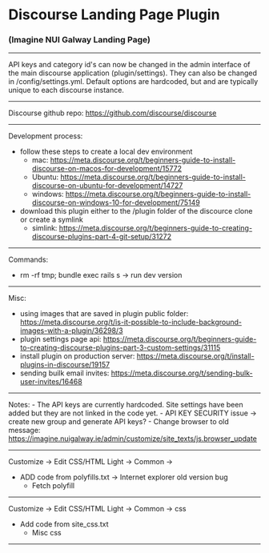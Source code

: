 # Discourse Landing Page Plugin
### (Imagine NUI Galway Landing Page)

---

API keys and category id's can now be changed in the admin interface of the main discourse application (plugin/settings). They can also be changed in /config/settings.yml. Default options are hardcoded, but and are typically unique to each discourse instance.

---

Discourse github repo: https://github.com/discourse/discourse

---

Development process:
 - follow these steps to create a local dev environment
   - mac: https://meta.discourse.org/t/beginners-guide-to-install-discourse-on-macos-for-development/15772
   - Ubuntu: https://meta.discourse.org/t/beginners-guide-to-install-discourse-on-ubuntu-for-development/14727
   - windows: https://meta.discourse.org/t/beginners-guide-to-install-discourse-on-windows-10-for-development/75149
 - download this plugin either to the /plugin folder of the discource clone or create a symlink
 	 - simlink: https://meta.discourse.org/t/beginners-guide-to-creating-discourse-plugins-part-4-git-setup/31272

---

Commands:
 - rm -rf tmp; bundle exec rails s -> run dev version

---

Misc:
 - using images that are saved in plugin public folder: https://meta.discourse.org/t/is-it-possible-to-include-background-images-with-a-plugin/36298/3
 - plugin settings page api: https://meta.discourse.org/t/beginners-guide-to-creating-discourse-plugins-part-3-custom-settings/31115
 - install plugin on production server: https://meta.discourse.org/t/install-plugins-in-discourse/19157
 - sending builk email invites: https://meta.discourse.org/t/sending-bulk-user-invites/16468

---

 Notes:
 	- The API keys are currently hardcoded. Site settings have been added but they are not linked in the code yet.
 	- API KEY SECURITY issue -> create new group and generate API keys?
 	- Change browser to old message: https://imagine.nuigalway.ie/admin/customize/site_texts/js.browser_update

---

Customize -> Edit CSS/HTML Light -> Common -> </head>
- ADD code from polyfills.txt -> Internet explorer old version bug
  - Fetch polyfill

---

Customize -> Edit CSS/HTML Light -> Common -> css
- Add code from site_css.txt
	- Misc css

---